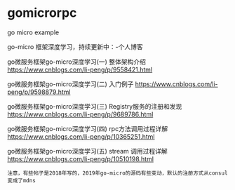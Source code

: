 # gomicrorpc
go micro example

go-micro 框架深度学习，持续更新中：-个人博客

go微服务框架go-micro深度学习(一) 整体架构介绍  https://www.cnblogs.com/li-peng/p/9558421.html    

go微服务框架go-micro深度学习(二) 入门例子     https://www.cnblogs.com/li-peng/p/9598879.html

go微服务框架go-micro深度学习(三) Registry服务的注册和发现  https://www.cnblogs.com/li-peng/p/9689786.html

go微服务框架go-micro深度学习(四) rpc方法调用过程详解  https://www.cnblogs.com/li-peng/p/10365251.html

go微服务框架go-micro深度学习(五) stream 调用过程详解 https://www.cnblogs.com/li-peng/p/10510198.html


`注意，有些帖子是2018年写的，2019年go-micro的源码有些变动，默认的注册方式从consul变成了mdns`
